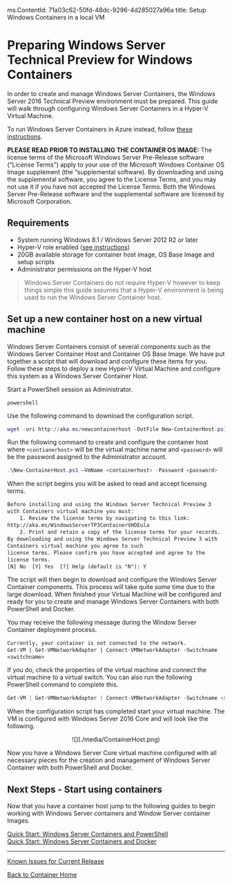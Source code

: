 ms.ContentId: 71a03c62-50fd-48dc-9296-4d285027a96a
title: Setup Windows Containers in a local VM

# Preparing Windows Server Technical Preview for Windows Containers

In order to create and manage Windows Server Containers, the Windows Server 2016 Technical Preview environment must be prepared. This guide will walk through configuring Windows Server Containers in a Hyper-V Virtual Machine.

To run Windows Server Containers in Azure instead, follow [these instructions](./azure_setup.md).

  **PLEASE READ PRIOR TO INSTALLING THE CONTAINER OS IMAGE:**  The license terms of the Microsoft Windows Server Pre-Release software (“License Terms”) apply to your use of the Microsoft Windows Container OS Image supplement (the “supplemental software).  By downloading and using the supplemental software, you agree to the License Terms, and you may not use it if you have not accepted the License Terms. Both the Windows Server Pre-Release software and the supplemental software are licensed by Microsoft Corporation.  
 
## Requirements

* System running Windows 8.1 / Windows Server 2012 R2 or later
* Hyper-V role enabled ([see instructions](https://msdn.microsoft.com/virtualization/hyperv_on_windows/quick_start/walkthrough_install#UsingPowerShell))
* 20GB available storage for container host image, OS Base Image and setup scripts
* Administrator permissions on the Hyper-V host

> Windows Server Containers do not require Hyper-V however to keep things simple this guide assumes that a Hyper-V environment is being used to run the Windows Server Container host.

## Set up a new container host on a new virtual machine
Windows Server Containers consist of several components such as the Windows Server Container Host and Container OS Base Image. We have put together a script that will download and configure these items for you. Follow these steps to deploy a new Hyper-V Virtual Machine and configure this system as a Windows Server Container Host.

Start a PowerShell session as Administrator.

```
powershell
```

Use the following command to download the configuration script.
 
``` PowerShell
wget -uri http://aka.ms/newcontainerhost -OutFile New-ContainerHost.ps1
```
   
Run the following command to create and configure the container host where `<contianerhost>` will be the virtual machine name and `<password>` will be the password assigned to the Administrator account.

``` powershell
.\New-ContainerHost.ps1 –VmName <containerhost> -Password <password>
```
  
When the script begins you will be asked to read and accept licensing terms.

```
Before installing and using the Windows Server Technical Preview 3 with Containers virtual machine you must:
    1. Review the license terms by navigating to this link: http://aka.ms/WindowsServerTP3ContainerVHDEula
    2. Print and retain a copy of the license terms for your records.
By downloading and using the Windows Server Technical Preview 3 with Containers virtual machine you agree to such
license terms. Please confirm you have accepted and agree to the license terms.
[N] No  [Y] Yes  [?] Help (default is "N"): Y
```

The script will then begin to download and configure the Windows Server Container components. This process will take quite some time due to the large download. When finished your Virtual Machine will be configured and ready for you to create and manage Windows Server Containers with both PowerShell and Docker.  

You may receive the following message during the Window Server Container deployment process. 
  ```
  Currently, your container is not connected to the network.
  Get-VM | Get-VMNetworkAdapter | Connect-VMNetworkAdapter -Switchname <switchname>
  ```  
If you do, check the properties of the virtual machine and connect the virtual machine to a virtual switch. You can also run the following PowerShell command to complete this.

``` powershell 
Get-VM | Get-VMNetworkAdapter | Connect-VMNetworkAdapter -Switchname <switchname>
```

When the configuration script has completed start your virtual machine. The VM is configured with Windows Server 2016 Core and will look like the following.
  
<center>![](./media/ContainerHost.png)</center>  
  
Now you have a Windows Server Core virtual machine configured with all necessary pieces for the creation and management of Windows Server Container with both PowerShell and Docker.

## Next Steps - Start using containers

Now that you have a container host jump to the following guides to begin working with Windows Server containers and Window Server container Images. 

[Quick Start: Windows Server Containers and PowerShell](./manage_powershell.md)  
[Quick Start: Windows Server Containers and Docker](./manage_docker.md) 

-------------------
[Known Issues for Current Release](../about/work_in_progress.md)

[Back to Container Home](../containers_welcome.md)